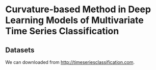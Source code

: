# Curvature-based Method in Deep Learning Models of Multivariate Time Series Classification 
## Datasets
We can downloaded from http://timeseriesclassification.com.
